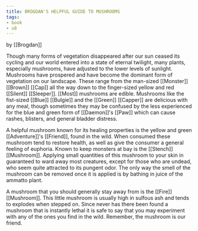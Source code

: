 ```yaml
---
title: BROGDAN'S HELPFUL GUIDE TO MUSHROOMS
tags:
- book
- u8
---
```


by [[Brogdan]]  
  
Though many forms of vegetation disappeared after our sun ceased its cycling and our world entered into a state of eternal twilight, many plants, especially mushrooms, have adjusted to the lower levels of sunlight. Mushrooms have prospered and have become the dominant form of vegetation on our landscape. These range from the man-sized [[Monster]] [[Brown]] [[Cap]] all the way down to the finger-sized yellow and red [[Silent]] [[Sleeper]]. [[Most]] mushrooms are edible. Mushrooms like the fist-sized [[Blue]] [[Bulgie]] and the [[Green]] [[Capper]] are delicious with any meal, though sometimes they may be confused by the less experienced for the blue and green form of [[Daemon]]'s [[Paw]] which can cause rashes, blisters, and general bladder distress.  
  
A helpful mushroom known for its healing properties is the yellow and green [[Adventure]]'s [[Friend]], found in the wild. When consumed these mushroom tend to restore health, as well as give the consumer a general feeling of euphoria. Known to keep monsters at bay is the [[Stench]] [[Mushroom]]. Applying small quantities of this mushroom to your skin in guaranteed to ward away most creatures, except for those who are undead, who seem quite attracted to its pungent odor. The only way the smell of the mushroom can be removed once it is applied is by bathing in juice of the ammatto plant.  
  
A mushroom that you should generally stay away from is the [[Fire]] [[Mushroom]]. This little mushroom is usually high in sulfous ash and tends to explodes when stepped on. Since never has there been found a mushroom that is instantly lethal it is safe to say that you may experiment with any of the ones you find in the wild. Remember, the mushroom is our friend.